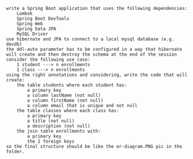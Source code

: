 
    write a Spring Boot application that uses the following dependencies:
        Lombok
        Spring Boot DevTools
        Spring Web
        Spring Data JPA
        MySQL Driver
    use hibernate and JPA to connect to a local mysql database (e.g. devdb)
    the ddl-auto parameter has to be configured in a way that hibernate will create and then destroy the schema at the end of the session
    consider the following use case:
        1 student ---> n enrollments
        1 class ---> n enrollments
    using the right annotations and considering, write the code that will create:
        the table students where each student has:
            a primary key
            a column lastName (not null)
            a column firstName (not null)
            a column email that is unique and not null
        the table classes where each class has:
            a primary key
            a title (not null)
            a description (not null)
        the join table enrollments with:
            a primary key
            the 2 foreign keys
    so the final structure should be like the er-diagram.PNG pic in the folder.

